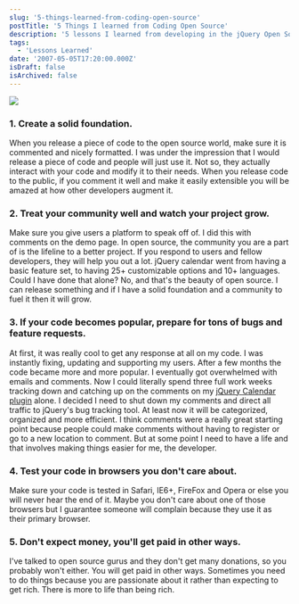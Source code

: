 ```yaml
---
slug: '5-things-learned-from-coding-open-source'
postTitle: '5 Things I learned from Coding Open Source'
description: '5 lessons I learned from developing in the jQuery Open Source community.'
tags:
  - 'Lessons Learned'
date: '2007-05-05T17:20:00.000Z'
isDraft: false
isArchived: false
---
```


![](/2007-05-05-5-things-learned-from-coding-open-source/_five_dice.jpg)

### 1. Create a solid foundation.

When you release a piece of code to the open source world, make sure it is commented and nicely formatted. I was under the impression that I would release a piece of code and people will just use it. Not so, they actually interact with your code and modify it to their needs. When you release code to the public, if you comment it well and make it easily extensible you will be amazed at how other developers augment it.

### 2. Treat your community well and watch your project grow.

Make sure you give users a platform to speak off of. I did this with comments on the demo page. In open source, the community you are a part of is the lifeline to a better project. If you respond to users and fellow developers, they will help you out a lot. jQuery calendar went from having a basic feature set, to having 25+ customizable options and 10+ languages. Could I have done that alone? No, and that's the beauty of open source. I can release something and if I have a solid foundation and a community to fuel it then it will grow.

### 3. If your code becomes popular, prepare for tons of bugs and feature requests.

At first, it was really cool to get any response at all on my code. I was instantly fixing, updating and supporting my users. After a few months the code became more and more popular. I eventually got overwhelmed with emails and comments. Now I could literally spend three full work weeks tracking down and catching up on the comments on my [jQuery Calendar plugin](jquery-ui-datepicker) alone. I decided I need to shut down my comments and direct all traffic to jQuery's bug tracking tool. At least now it will be categorized, organized and more efficient. I think comments were a really great starting point because people could make comments without having to register or go to a new location to comment. But at some point I need to have a life and that involves making things easier for me, the developer.

### 4. Test your code in browsers you don't care about.

Make sure your code is tested in Safari, IE6+, FireFox and Opera or else you will never hear the end of it. Maybe you don't care about one of those browsers but I guarantee someone will complain because they use it as their primary browser.

### 5. Don't expect money, you'll get paid in other ways.

I've talked to open source gurus and they don't get many donations, so you probably won't either. You will get paid in other ways. Sometimes you need to do things because you are passionate about it rather than expecting to get rich. There is more to life than being rich.
